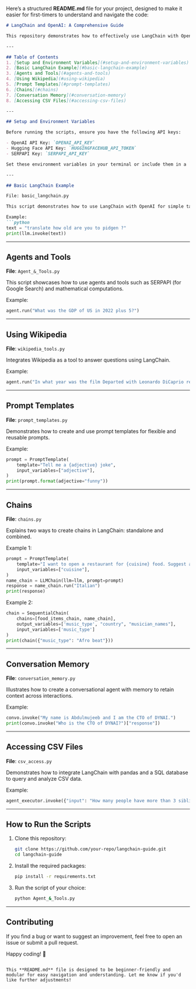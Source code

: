 Here’s a structured **README.md** file for your project, designed to make it easier for first-timers to understand and navigate the code:

```markdown
# LangChain and OpenAI: A Comprehensive Guide

This repository demonstrates how to effectively use LangChain with OpenAI for various tasks such as language translation, tool integration, data processing, and more. Each section of the guide is modular and divided into Python scripts for easier understanding and execution.

---

## Table of Contents
1. [Setup and Environment Variables](#setup-and-environment-variables)
2. [Basic LangChain Example](#basic-langchain-example)
3. [Agents and Tools](#agents-and-tools)
4. [Using Wikipedia](#using-wikipedia)
5. [Prompt Templates](#prompt-templates)
6. [Chains](#chains)
7. [Conversation Memory](#conversation-memory)
8. [Accessing CSV Files](#accessing-csv-files)

---

## Setup and Environment Variables

Before running the scripts, ensure you have the following API keys:

- OpenAI API Key: `OPENAI_API_KEY`
- Hugging Face API Key: `HUGGINGFACEHUB_API_TOKEN`
- SERPAPI Key: `SERPAPI_API_KEY`

Set these environment variables in your terminal or include them in a `.env` file for automatic loading.

---

## Basic LangChain Example

File: basic_langchain.py

This script demonstrates how to use LangChain with OpenAI for simple tasks like text translation. 

Example:
```python
text = "translate how old are you to pidgen ?"
print(llm.invoke(text))
```

---

## Agents and Tools

**File**: `Agent_&_Tools.py`

This script showcases how to use agents and tools such as SERPAPI (for Google Search) and mathematical computations.

Example:
```python
agent.run("What was the GDP of US in 2022 plus 5?")
```

---

## Using Wikipedia

**File**: `wikipedia_tools.py`

Integrates Wikipedia as a tool to answer questions using LangChain.

Example:
```python
agent.run("In what year was the film Departed with Leonardo DiCaprio released? What is this year raised to the 0.43 power?")
```

---

## Prompt Templates

**File**: `prompt_templates.py`

Demonstrates how to create and use prompt templates for flexible and reusable prompts.

Example:
```python
prompt = PromptTemplate(
    template="Tell me a {adjective} joke",
    input_variables=["adjective"],
)
print(prompt.format(adjective="funny"))
```

---

## Chains

**File**: `chains.py`

Explains two ways to create chains in LangChain: standalone and combined.

Example 1:
```python
prompt = PromptTemplate(
    template="I want to open a restaurant for {cuisine} food. Suggest a fancy name for this.",
    input_variables=["cuisine"],
)
name_chain = LLMChain(llm=llm, prompt=prompt)
response = name_chain.run("Italian")
print(response)
```

Example 2:
```python
chain = SequentialChain(
    chains=[food_items_chain, name_chain],
    output_variables=['music_type', "country", "musician_names"],
    input_variables=['music_type']
)
print(chain({"music_type": "Afro beat"}))
```

---

## Conversation Memory

**File**: `conversation_memory.py`

Illustrates how to create a conversational agent with memory to retain context across interactions.

Example:
```python
convo.invoke("My name is Abdulmujeeb and I am the CTO of DYNAI.")
print(convo.invoke("Who is the CTO of DYNAI?")["response"])
```

---

## Accessing CSV Files

**File**: `csv_access.py`

Demonstrates how to integrate LangChain with pandas and a SQL database to query and analyze CSV data.

Example:
```python
agent_executor.invoke({"input": "How many people have more than 3 siblings?"})
```

---

## How to Run the Scripts

1. Clone this repository:
   ```bash
   git clone https://github.com/your-repo/langchain-guide.git
   cd langchain-guide
   ```

2. Install the required packages:
   ```bash
   pip install -r requirements.txt
   ```

3. Run the script of your choice:
   ```bash
   python Agent_&_Tools.py
   ```

---



## Contributing

If you find a bug or want to suggest an improvement, feel free to open an issue or submit a pull request.

Happy coding! 🚀
```

This **README.md** file is designed to be beginner-friendly and modular for easy navigation and understanding. Let me know if you'd like further adjustments!
